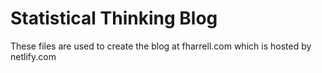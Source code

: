 # Statistical Thinking Blog

These files are used to create the blog at fharrell.com which is hosted by netlify.com
